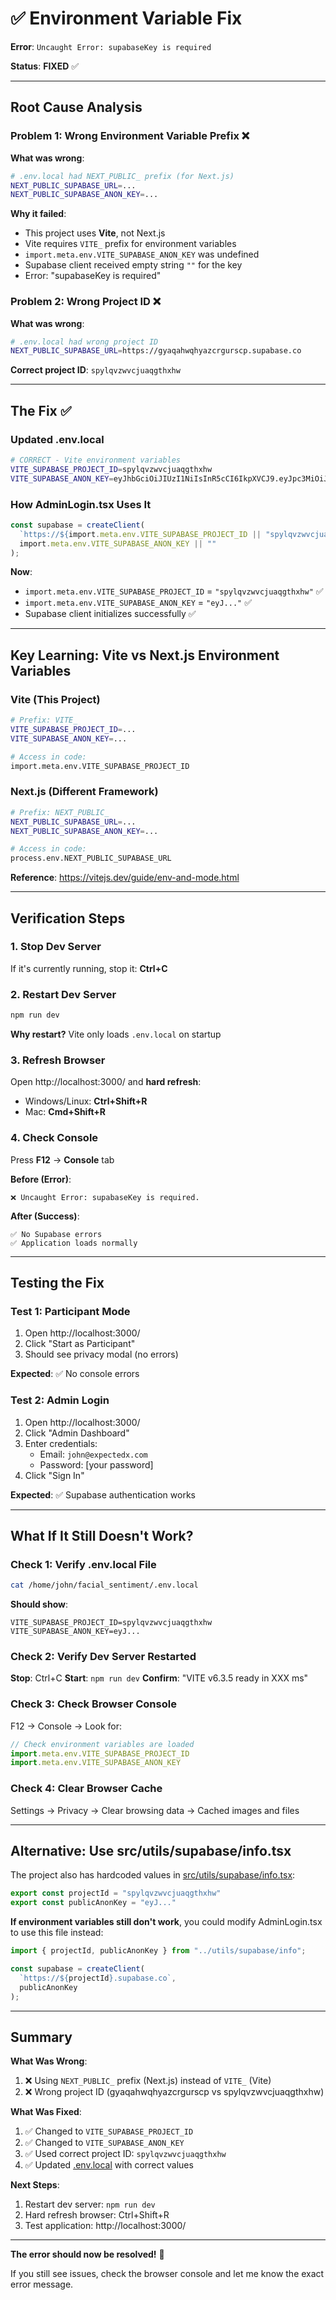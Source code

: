 # ✅ Environment Variable Fix

**Error**: `Uncaught Error: supabaseKey is required`

**Status**: **FIXED** ✅

---

## Root Cause Analysis

### Problem 1: Wrong Environment Variable Prefix ❌
**What was wrong**:
```bash
# .env.local had NEXT_PUBLIC_ prefix (for Next.js)
NEXT_PUBLIC_SUPABASE_URL=...
NEXT_PUBLIC_SUPABASE_ANON_KEY=...
```

**Why it failed**:
- This project uses **Vite**, not Next.js
- Vite requires `VITE_` prefix for environment variables
- `import.meta.env.VITE_SUPABASE_ANON_KEY` was undefined
- Supabase client received empty string `""` for the key
- Error: "supabaseKey is required"

### Problem 2: Wrong Project ID ❌
**What was wrong**:
```bash
# .env.local had wrong project ID
NEXT_PUBLIC_SUPABASE_URL=https://gyaqahwqhyazcrgurscp.supabase.co
```

**Correct project ID**: `spylqvzwvcjuaqgthxhw`

---

## The Fix ✅

### Updated .env.local

```bash
# CORRECT - Vite environment variables
VITE_SUPABASE_PROJECT_ID=spylqvzwvcjuaqgthxhw
VITE_SUPABASE_ANON_KEY=eyJhbGciOiJIUzI1NiIsInR5cCI6IkpXVCJ9.eyJpc3MiOiJzdXBhYmFzZSIsInJlZiI6InNweWxxdnp3dmNqdWFxZ3RoeGh3Iiwicm9sZSI6ImFub24iLCJpYXQiOjE3NjA0ODQ3MzgsImV4cCI6MjA3NjA2MDczOH0.2ntz0T5p31sswDYp6RmSK23PnVStC_UC373mbPx3aYk
```

### How AdminLogin.tsx Uses It

```typescript
const supabase = createClient(
  `https://${import.meta.env.VITE_SUPABASE_PROJECT_ID || "spylqvzwvcjuaqgthxhw"}.supabase.co`,
  import.meta.env.VITE_SUPABASE_ANON_KEY || ""
);
```

**Now**:
- `import.meta.env.VITE_SUPABASE_PROJECT_ID` = `"spylqvzwvcjuaqgthxhw"` ✅
- `import.meta.env.VITE_SUPABASE_ANON_KEY` = `"eyJ..."` ✅
- Supabase client initializes successfully ✅

---

## Key Learning: Vite vs Next.js Environment Variables

### Vite (This Project)
```bash
# Prefix: VITE_
VITE_SUPABASE_PROJECT_ID=...
VITE_SUPABASE_ANON_KEY=...

# Access in code:
import.meta.env.VITE_SUPABASE_PROJECT_ID
```

### Next.js (Different Framework)
```bash
# Prefix: NEXT_PUBLIC_
NEXT_PUBLIC_SUPABASE_URL=...
NEXT_PUBLIC_SUPABASE_ANON_KEY=...

# Access in code:
process.env.NEXT_PUBLIC_SUPABASE_URL
```

**Reference**: https://vitejs.dev/guide/env-and-mode.html

---

## Verification Steps

### 1. Stop Dev Server
If it's currently running, stop it: **Ctrl+C**

### 2. Restart Dev Server
```bash
npm run dev
```

**Why restart?** Vite only loads `.env.local` on startup

### 3. Refresh Browser
Open http://localhost:3000/ and **hard refresh**:
- Windows/Linux: **Ctrl+Shift+R**
- Mac: **Cmd+Shift+R**

### 4. Check Console
Press **F12** → **Console** tab

**Before (Error)**:
```
❌ Uncaught Error: supabaseKey is required.
```

**After (Success)**:
```
✅ No Supabase errors
✅ Application loads normally
```

---

## Testing the Fix

### Test 1: Participant Mode
1. Open http://localhost:3000/
2. Click "Start as Participant"
3. Should see privacy modal (no errors)

**Expected**: ✅ No console errors

### Test 2: Admin Login
1. Open http://localhost:3000/
2. Click "Admin Dashboard"
3. Enter credentials:
   - Email: `john@expectedx.com`
   - Password: [your password]
4. Click "Sign In"

**Expected**: ✅ Supabase authentication works

---

## What If It Still Doesn't Work?

### Check 1: Verify .env.local File
```bash
cat /home/john/facial_sentiment/.env.local
```

**Should show**:
```
VITE_SUPABASE_PROJECT_ID=spylqvzwvcjuaqgthxhw
VITE_SUPABASE_ANON_KEY=eyJ...
```

### Check 2: Verify Dev Server Restarted
**Stop**: Ctrl+C
**Start**: `npm run dev`
**Confirm**: "VITE v6.3.5 ready in XXX ms"

### Check 3: Check Browser Console
F12 → Console → Look for:
```javascript
// Check environment variables are loaded
import.meta.env.VITE_SUPABASE_PROJECT_ID
import.meta.env.VITE_SUPABASE_ANON_KEY
```

### Check 4: Clear Browser Cache
Settings → Privacy → Clear browsing data → Cached images and files

---

## Alternative: Use src/utils/supabase/info.tsx

The project also has hardcoded values in [src/utils/supabase/info.tsx](src/utils/supabase/info.tsx):

```typescript
export const projectId = "spylqvzwvcjuaqgthxhw"
export const publicAnonKey = "eyJ..."
```

**If environment variables still don't work**, you could modify AdminLogin.tsx to use this file instead:

```typescript
import { projectId, publicAnonKey } from "../utils/supabase/info";

const supabase = createClient(
  `https://${projectId}.supabase.co`,
  publicAnonKey
);
```

---

## Summary

**What Was Wrong**:
1. ❌ Using `NEXT_PUBLIC_` prefix (Next.js) instead of `VITE_` (Vite)
2. ❌ Wrong project ID (gyaqahwqhyazcrgurscp vs spylqvzwvcjuaqgthxhw)

**What Was Fixed**:
1. ✅ Changed to `VITE_SUPABASE_PROJECT_ID`
2. ✅ Changed to `VITE_SUPABASE_ANON_KEY`
3. ✅ Used correct project ID: `spylqvzwvcjuaqgthxhw`
4. ✅ Updated [.env.local](.env.local) with correct values

**Next Steps**:
1. Restart dev server: `npm run dev`
2. Hard refresh browser: Ctrl+Shift+R
3. Test application: http://localhost:3000/

---

**The error should now be resolved!** 🎉

If you still see issues, check the browser console and let me know the exact error message.
